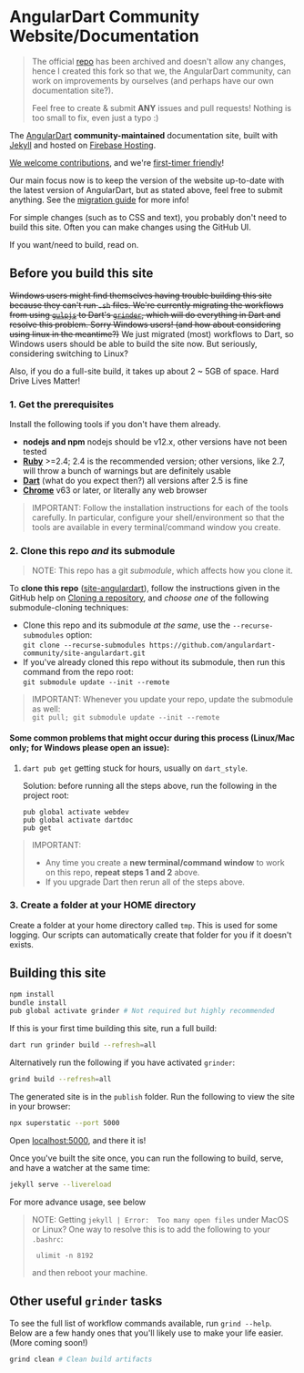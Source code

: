 # AngularDart Community Website/Documentation

> The official [repo](https://github.com/angulardart/angular) has been archived and doesn't allow any changes, hence I created this fork so that we, the AngularDart community, can work on improvements by ourselves (and perhaps have our own documentation site?).
> 
> Feel free to create & submit **ANY** issues and pull requests! Nothing is too small to fix, even just a typo :)

The [AngularDart](https://angulardart-community.web.app) **community-maintained** documentation site, built with [Jekyll][] and hosted on [Firebase Hosting][Firebase].

[We welcome contributions](CONTRIBUTING.md), and we're [first-timer
friendly](http://www.firsttimersonly.com)!

Our main focus now is to keep the version of the website up-to-date with the latest version of AngularDart, but as stated above, feel free to submit anything. See the [migration guide](MIGRATION.md) for more info!

For simple changes (such as to CSS and text), you probably don't need to build this site. Often you can make changes using the GitHub UI.

If you want/need to build, read on.

## Before you build this site

~~Windows users might find themselves having trouble building this site because they can't run `.sh` files. We're currently migrating the workflows from using [`gulpjs`]() to Dart's [`grinder`](https://pub.dev/packages/grinder), which will do everything in Dart and resolve this problem. Sorry Windows users! (and how about considering using linux in the meantime?)~~ We just migrated (most) workflows to Dart, so Windows users should be able to build the site now. But seriously, considering switching to Linux?

Also, if you do a full-site build, it takes up about 2 ~ 5GB of space. Hard Drive Lives Matter!

### 1. Get the prerequisites

Install the following tools if you don't have them already.

- **nodejs and npm** nodejs should be v12.x, other versions have not been tested
- **[Ruby][]** >=2.4; 2.4 is the recommended version; other versions, like 2.7, will throw a bunch of warnings but are definitely usable
- **[Dart][]** (what do you expect then?) all versions after 2.5 is fine
- **[Chrome][]** v63 or later, or literally any web browser

> IMPORTANT: Follow the installation instructions for each of the tools
carefully. In particular, configure your shell/environment so
that the tools are available in every terminal/command window you create.

### 2. Clone this repo _and_ its submodule

> NOTE: This repo has a git _submodule_, which affects how you clone it.

To **clone this repo** ([site-angulardart][]), follow the instructions given in the
GitHub help on [Cloning a repository][], and _choose one_ of the following
submodule-cloning techniques:

- Clone this repo and its submodule _at the same_, use the
  `--recurse-submodules` option:<br>
  `git clone --recurse-submodules https://github.com/angulardart-community/site-angulardart.git`
- If you've already cloned this repo without its submodule, then run
  this command from the repo root:<br>
  `git submodule update --init --remote`

> IMPORTANT:
> Whenever you update your repo, update the submodule as well:<br>
> `git pull; git submodule update --init --remote`

#### Some common problems that might occur during this process (Linux/Mac only; for Windows please open an issue):

1. `dart pub get` getting stuck for hours, usually on `dart_style`.
   
   Solution: before running all the steps above, run the following in the project root:
   ```
   pub global activate webdev
   pub global activate dartdoc
   pub get
   ```

> IMPORTANT:
> - Any time you create a **new terminal/command window** to work on
>   this repo, **repeat steps 1 and 2** above.
> - If you upgrade Dart then rerun all of the steps above.

### 3. Create a folder at your **HOME** directory

Create a folder at your home directory called `tmp`. This is used for some logging. Our scripts can automatically create that folder for you if it doesn't exists.

## Building this site

```bash
npm install
bundle install
pub global activate grinder # Not required but highly recommended
```
If this is your first time building this site, run a full build:
```bash
dart run grinder build --refresh=all
```
Alternatively run the following if you have activated `grinder`:
```bash
grind build --refresh=all
```
The generated site is in the `publish` folder. Run the following to view the site in your browser:
```bash
npx superstatic --port 5000
```
Open [localhost:5000](http://localhost:5000/), and there it is!

Once you've built the site once, you can run the following to build, serve, and have a watcher at the same time:
```bash
jekyll serve --livereload
```
For more advance usage, see below

> NOTE: Getting `jekyll | Error:  Too many open files` under MacOS or Linux?
>   One way to resolve this is to add the following to your `.bashrc`:
>
>      ulimit -n 8192
>
>   and then reboot your machine.

## Other useful `grinder` tasks

To see the full list of workflow commands available, run `grind --help`. Below are a few handy ones that you'll likely use to make your life easier. (More coming soon!)
```bash
grind clean # Clean build artifacts
```

[Chrome]: https://www.google.ca/chrome
[Cloning a repository]: https://help.github.com/articles/cloning-a-repository
[Dart]: https://www.dartlang.org/install
[Dart install]: https://www.dartlang.org/install
[Firebase]: https://firebase.google.com/products/hosting/
[first-timers-only SVG]: https://img.shields.io/badge/first--timers--only-friendly-blue.svg?style=flat-square
[first-timers-only]: http://www.firsttimersonly.com/
[Jekyll]: https://jekyllrb.com/
[nvm]: https://github.com/creationix/nvm#installation
[rvm]: https://rvm.io/rvm/install#installation
[Ruby]: https://www.ruby-lang.org/en/documentation/installation/
[site-angulardart]: https://github.com/dart-lang/site-angulardart
[site-www]: https://github.com/dart-lang/site-www
[angulardart.dev]: https://angulardart.dev
